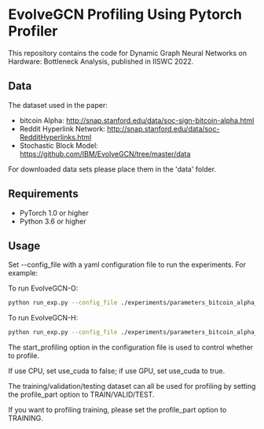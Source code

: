 EvolveGCN Profiling Using Pytorch Profiler
=====

This repository contains the code for Dynamic Graph Neural Networks on Hardware: Bottleneck Analysis, published in IISWC 2022.

## Data

The dataset used in the paper:

- bitcoin Alpha: http://snap.stanford.edu/data/soc-sign-bitcoin-alpha.html
- Reddit Hyperlink Network: http://snap.stanford.edu/data/soc-RedditHyperlinks.html
- Stochastic Block Model: https://github.com/IBM/EvolveGCN/tree/master/data
 
For downloaded data sets please place them in the 'data' folder.

## Requirements
  * PyTorch 1.0 or higher
  * Python 3.6 or higher

## Usage

Set --config_file with a yaml configuration file to run the experiments. For example:

To run EvolveGCN-O:
```sh
python run_exp.py --config_file ./experiments/parameters_bitcoin_alpha_edgecls_egcn_o.yaml
```
To run EvolveGCN-H:
```sh
python run_exp.py --config_file ./experiments/parameters_bitcoin_alpha_edgecls_egcn_h.yaml
```
The start_profiling option in the configuration file is used to control whether to profile. 

If use CPU, set use_cuda to false; if use GPU, set use_cuda to true.

The training/validation/testing dataset can all be used for profiling by setting the profile_part option to TRAIN/VALID/TEST.

If you want to profiling training, please set the profile_part option to TRAINING.


